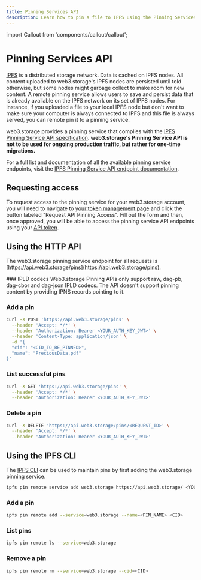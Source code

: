 ```yaml
---
title: Pinning Services API
description: Learn how to pin a file to IPFS using the Pinning Services API
---
```


import Callout from 'components/callout/callout';

# Pinning Services API

[IPFS](https://ipfs.io/) is a distributed storage network. Data is cached on IPFS nodes. All content uploaded to web3.storage's IPFS nodes are persisted until told otherwise, but some nodes might garbage collect to make room for new content. A remote pinning service allows users to save and persist data that is already available on the IPFS network on its set of IPFS nodes. For instance, if you uploaded a file to your local IPFS node but don't want to make sure your computer is always connected to IPFS and this file is always served, you can remote pin it to a pinning service.

web3.storage provides a pinning service that complies with the [IPFS Pinning Service API specification](https://ipfs.github.io/pinning-services-api-spec/). **web3.storage's Pinning Service API is not to be used for ongoing production traffic, but rather for one-time migrations.**

For a full list and documentation of all the available pinning service endpoints, visit the [IPFS Pinning Service API endpoint documentation](https://ipfs.github.io/pinning-services-api-spec/#tag/pins).

## Requesting access

To request access to the pinning service for your web3.storage account, you will need to navigate to [your token management page](https://web3.storage/tokens) and click the button labeled "Request API Pinning Access". Fill out the form and then, once approved, you will be able to access the pinning service API endpoints using your [API token](/docs/how-tos/generate-api-token).

## Using the HTTP API

The web3.storage pinning service endpoint for all requests is [https://api.web3.storage/pins](https://api.web3.storage/pins).

<Callout type="info">
### IPLD codecs
Web3.storage Pinning APIs only support raw, dag-pb, dag-cbor and dag-json IPLD codecs.
The API doesn't support pinning content by providing IPNS records pointing to it.
</Callout>

### Add a pin

```bash
curl -X POST 'https://api.web3.storage/pins' \
  --header 'Accept: */*' \
  --header 'Authorization: Bearer <YOUR_AUTH_KEY_JWT>' \
  --header 'Content-Type: application/json' \
  -d '{
  "cid": "<CID_TO_BE_PINNED>",
  "name": "PreciousData.pdf"
}'
```

### List successful pins

```bash
curl -X GET 'https://api.web3.storage/pins' \
  --header 'Accept: */*' \
  --header 'Authorization: Bearer <YOUR_AUTH_KEY_JWT>'
```

### Delete a pin

```bash
curl -X DELETE 'https://api.web3.storage/pins/<REQUEST_ID>' \
  --header 'Accept: */*' \
  --header 'Authorization: Bearer <YOUR_AUTH_KEY_JWT>'
```

## Using the IPFS CLI

The [IPFS CLI](https://docs.ipfs.io/reference/cli/) can be used to maintain pins by first adding the web3.storage pinning service.

```bash
ipfs pin remote service add web3.storage https://api.web3.storage/ <YOUR_AUTH_KEY_JWT>
```

### Add a pin

```bash
ipfs pin remote add --service=web3.storage --name=<PIN_NAME> <CID>
```

### List pins

```bash
ipfs pin remote ls --service=web3.storage
```

### Remove a pin

```bash
ipfs pin remote rm --service=web3.storage --cid=<CID>
```
